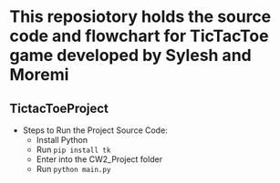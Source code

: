 # This reposiotory holds the source code and flowchart for TicTacToe game developed by Sylesh and Moremi

## TictacToeProject
- Steps to Run the Project Source Code:
    - Install Python
    - Run `pip install tk`
    - Enter into the CW2_Project folder
    - Run `python main.py`
